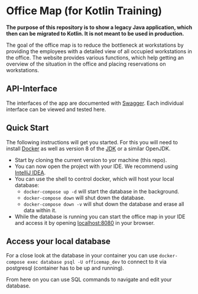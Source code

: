 # Office Map (for Kotlin Training)

**The purpose of this repository is to show a legacy Java application, which then can be migrated to Kotlin. It is not meant to be used in production.**

The goal of the office map is to reduce the bottleneck at workstations by providing the employees with a detailed view of all occupied workstations in the office. The website provides various functions, which help getting an overview of the situation in the office and placing reservations on workstations.

## API-Interface

The interfaces of the app are documented with [Swagger](http://localhost:8080/swagger-ui.html). Each individual interface can be viewed and tested here.

## Quick Start

The following instructions will get you started. For this you will need to install [Docker](https://www.docker.com/get-started) as well as version 8 of the [JDK](https://www.oracle.com/technetwork/java/javase/downloads/jdk8-downloads-2133151.html) or a similar OpenJDK.

- Start by cloning the current version to yor machine (this repo).
- You can now open the project with your IDE. We recommend using [IntelliJ IDEA](https://www.jetbrains.com/idea/).
- You can use the shell to control docker, which will host your local database:
  - `docker-compose up -d` will start the database in the background.
  - `docker-compose down` will shut down the database.
  - `docker-compose down -v`  will shut down the database and erase all data within it.
- While the database is running you can start the office map in your IDE and access it by opening  [localhost:8080](https://localhost:8080) in your browser.

## Access your local database

For a close look at the database in your container you can use `docker-compose exec database psql -U officemap_dev` to connect to it via postgresql (container has to be up and running).

From here on you can use SQL commands to navigate and edit your database.
